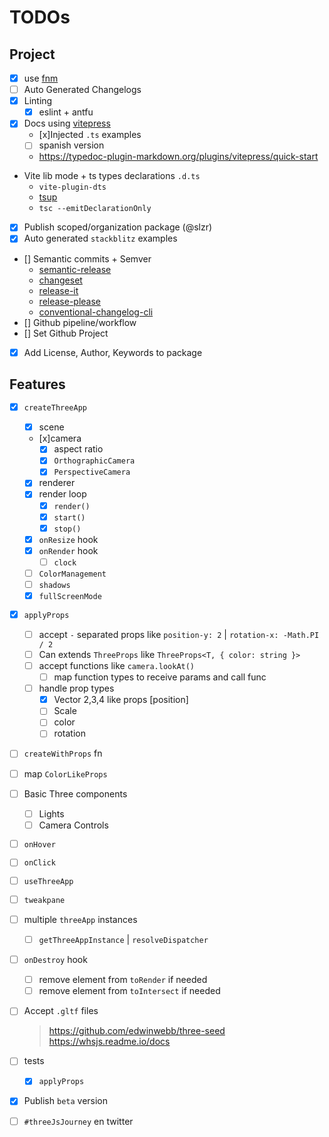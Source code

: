 # TODOs

## Project
- [x] use [fnm](https://github.com/Schniz/fnm)
- [ ] Auto Generated Changelogs
- [x] Linting
  - [x] eslint + antfu
- [x] Docs using [vitepress](https://vitepress.dev/)
  - [x]Injected `.ts` examples
  - [ ] spanish version
  - https://typedoc-plugin-markdown.org/plugins/vitepress/quick-start

- Vite lib mode + ts types declarations `.d.ts`
  - `vite-plugin-dts`
  - [tsup](https://github.com/egoist/tsup)
  - `tsc --emitDeclarationOnly `
- [x] Publish scoped/organization package (@slzr)
- [x] Auto generated `stackblitz` examples
- [] Semantic commits + Semver
  - [semantic-release](https://github.com/semantic-release/semantic-release)
  - [changeset](https://github.com/changesets/changesets)
  - [release-it](https://github.com/release-it/release-it)
  - [release-please](https://github.com/googleapis/release-please)
  - [conventional-changelog-cli](https://github.com/conventional-changelog/conventional-changelog)
- [] Github pipeline/workflow
- [] Set Github Project
- [x] Add License, Author, Keywords to package

## Features
- [x] `createThreeApp`
  - [x] scene
  - [x]camera
    - [x] aspect ratio
    - [x] `OrthographicCamera`
    - [x] `PerspectiveCamera`
  - [x] renderer
  - [x] render loop
    - [x] `render()`
    - [x] `start()`
    - [x] `stop()`
  - [x] `onResize` hook
  - [x] `onRender` hook
    - [ ] `clock`
  - [ ] `ColorManagement`
  - [ ] `shadows`
  - [x] `fullScreenMode`

- [x] `applyProps`
  - [ ] accept `-` separated props like `position-y: 2` | `rotation-x: -Math.PI / 2`
  - [ ] Can extends `ThreeProps` like `ThreeProps<T, { color: string }>`
  - [ ] accept functions like `camera.lookAt()`
    - [ ] map function types to receive params and call func
  - [ ] handle prop types
    - [x] Vector 2,3,4 like props [position]
    - [ ] Scale
    - [ ] color
    - [ ] rotation

- [ ] `createWithProps` fn
- [ ] map `ColorLikeProps`
- [ ] Basic Three components
  - [ ] Lights
  - [ ] Camera Controls
- [ ] `onHover`
- [ ] `onClick`
- [ ] `useThreeApp`

- [ ] `tweakpane`
- [ ] multiple `threeApp` instances
  - [ ] `getThreeAppInstance` | `resolveDispatcher`
- [ ] `onDestroy` hook
  - [ ] remove element from `toRender` if needed
  - [ ] remove element from `toIntersect` if needed
- [ ] Accept `.gltf` files
  > https://github.com/edwinwebb/three-seed
  > https://whsjs.readme.io/docs

- [ ] tests
  -[x] `applyProps`

- [x] Publish `beta` version
- [ ] `#threeJsJourney` en twitter
